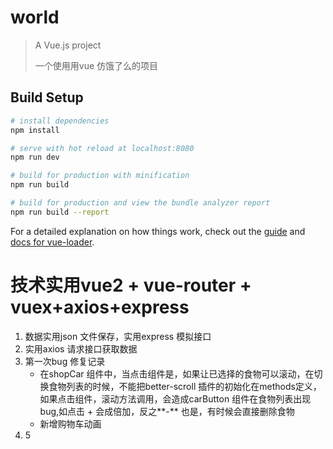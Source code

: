 # world

> A Vue.js project
>
> 一个使用用vue 仿饿了么的项目

## Build Setup

``` bash
# install dependencies
npm install

# serve with hot reload at localhost:8080
npm run dev

# build for production with minification
npm run build

# build for production and view the bundle analyzer report
npm run build --report
```

For a detailed explanation on how things work, check out the [guide](http://vuejs-templates.github.io/webpack/) and [docs for vue-loader](http://vuejs.github.io/vue-loader).

# 技术实用vue2 + vue-router + vuex+axios+express

1. 数据实用json 文件保存，实用express 模拟接口
2. 实用axios 请求接口获取数据
3. 第一次bug 修复记录
   + 在shopCar 组件中，当点击组件是，如果让已选择的食物可以滚动，在切换食物列表的时候，不能把better-scroll 插件的初始化在methods定义，如果点击组件，滚动方法调用，会造成carButton 组件在食物列表出现bug,如点击 + 会成倍加，反之**-**  也是，有时候会直接删除食物 
   + 新增购物车动画
4. 5